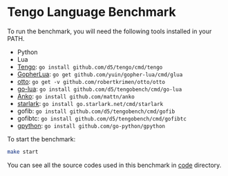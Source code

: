 # Tengo Language Benchmark

To run the benchmark, you will need the following tools installed in your PATH.

- Python
- Lua 
- [Tengo](https://github.com/d5/tengo): `go install github.com/d5/tengo/cmd/tengo`
- [GopherLua](https://github.com/yuin/gopher-lua): `go get github.com/yuin/gopher-lua/cmd/glua`
- [otto](https://github.com/robertkrimen/otto): `go get -v github.com/robertkrimen/otto/otto`
- [go-lua](https://github.com/Shopify/go-lua): `go install github.com/d5/tengobench/cmd/go-lua`
- [Anko](https://github.com/mattn/anko): `go install github.com/mattn/anko`
- [starlark](https://github.com/google/starlark-go): `go install go.starlark.net/cmd/starlark`
- gofib: `go install github.com/d5/tengobench/cmd/gofib`
- gofibtc: `go install github.com/d5/tengobench/cmd/gofibtc`
- [gpython](https://github.com/go-python/gpython): `go install github.com/go-python/gpython`

To start the benchmark:

```bash
make start
```

You can see all the source codes used in this benchmark in [code](https://github.com/d5/tengobench/tree/master/code) directory.
